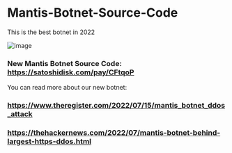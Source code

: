 # Mantis-Botnet-Source-Code

This is the best botnet in 2022

![image](https://user-images.githubusercontent.com/108762250/179339459-84514dc1-59cf-4e81-ab5c-d65d1d5c75ad.png)
### New Mantis Botnet Source Code: https://satoshidisk.com/pay/CFtqoP


You can read more about our new botnet:
### https://www.theregister.com/2022/07/15/mantis_botnet_ddos_attack
### https://thehackernews.com/2022/07/mantis-botnet-behind-largest-https-ddos.html
